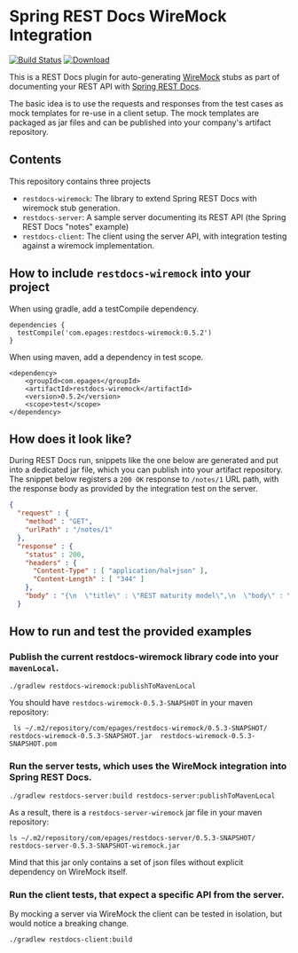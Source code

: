 # Spring REST Docs WireMock Integration

[![Build Status](https://travis-ci.org/ePages-de/restdocs-wiremock.png)](https://travis-ci.org/ePages-de/restdocs-wiremock)
[ ![Download](https://api.bintray.com/packages/epages/maven/restdocs-wiremock/images/download.svg) ](https://bintray.com/epages/maven/restdocs-wiremock/_latestVersion)

This is a REST Docs plugin for auto-generating [WireMock](http://wiremock.org/) stubs
as part of documenting your REST API with [Spring REST Docs](http://projects.spring.io/spring-restdocs/).

The basic idea is to use the requests and responses from the test cases as mock templates for re-use 
in a client setup. The mock templates are packaged as jar files and can be published into your company's
artifact repository.

## Contents

This repository contains three projects

* `restdocs-wiremock`: The library to extend Spring REST Docs with wiremock stub generation.
* `restdocs-server`: A sample server documenting its REST API (the Spring REST Docs "notes" example)
* `restdocs-client`: The client using the server API, with integration testing against a wiremock implementation.


## How to include `restdocs-wiremock` into your project

When using gradle, add a testCompile dependency.

```
dependencies {
  testCompile('com.epages:restdocs-wiremock:0.5.2')
}
```

When using maven, add a dependency in test scope.

```
<dependency>
	<groupId>com.epages</groupId>
	<artifactId>restdocs-wiremock</artifactId>
	<version>0.5.2</version>
	<scope>test</scope>
</dependency>
```

## How does it look like?

During REST Docs run, snippets like the one below are generated and put into a dedicated jar file, which you can
publish into your artifact repository. The snippet below registers a `200 OK` response to `/notes/1` URL path, with
the response body as provided by the integration test on the server. 


```json
{
  "request" : {
    "method" : "GET",
    "urlPath" : "/notes/1"
  },
  "response" : {
    "status" : 200,
    "headers" : {
      "Content-Type" : [ "application/hal+json" ],
      "Content-Length" : [ "344" ]
    },
    "body" : "{\n  \"title\" : \"REST maturity model\",\n  \"body\" : \"http://martinfowler.com/articles/richardsonMaturityModel.html\",\n  \"_links\" : {\n    \"self\" : {\n      \"href\" : \"http://localhost:8080/notes/1\"\n    },\n    \"note\" : {\n      \"href\" : \"http://localhost:8080/notes/1\"\n    },\n    \"tags\" : {\n      \"href\" : \"http://localhost:8080/notes/1/tags\"\n    }\n  }\n}"
  }
```


## How to run and test the provided examples

### Publish the current restdocs-wiremock library code into your `mavenLocal`.

```shell
./gradlew restdocs-wiremock:publishToMavenLocal
```

You should have `restdocs-wiremock-0.5.3-SNAPSHOT` in your maven repository:

```shell
 ls ~/.m2/repository/com/epages/restdocs-wiremock/0.5.3-SNAPSHOT/
restdocs-wiremock-0.5.3-SNAPSHOT.jar  restdocs-wiremock-0.5.3-SNAPSHOT.pom
```

###  Run the server tests, which uses the WireMock integration into Spring REST Docs.

```shell
./gradlew restdocs-server:build restdocs-server:publishToMavenLocal
```

As a result, there is a `restdocs-server-wiremock` jar file in your maven repository:

```shell
ls ~/.m2/repository/com/epages/restdocs-server/0.5.3-SNAPSHOT/
restdocs-server-0.5.3-SNAPSHOT-wiremock.jar
```

Mind that this jar only contains a set of json files without explicit dependency on WireMock itself. 

###  Run the client tests, that expect a specific API from the server. 

By mocking a server via WireMock the client can be tested in isolation, but would notice a breaking change.

```shell
./gradlew restdocs-client:build
```

	
